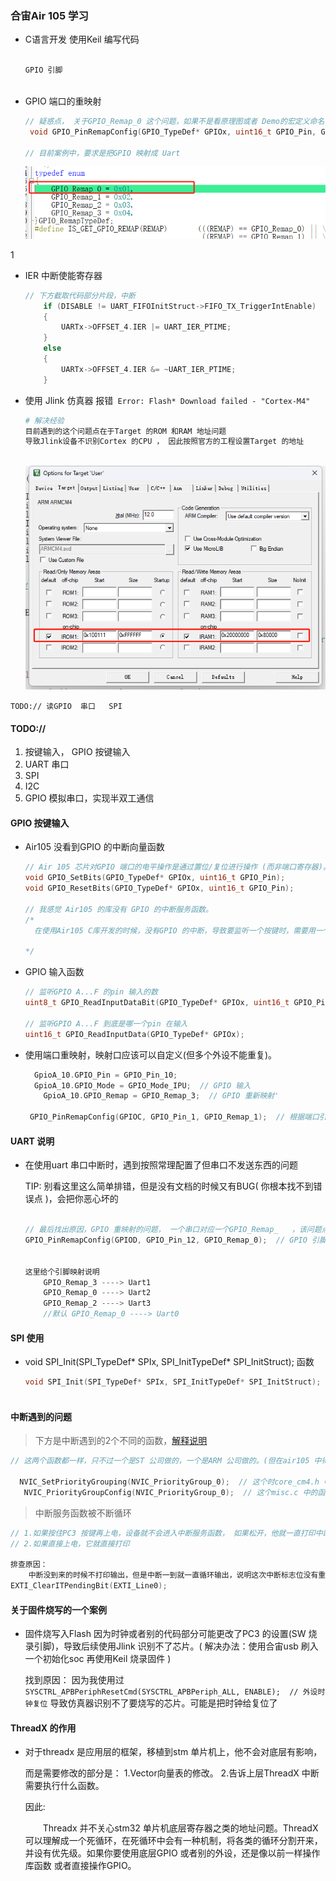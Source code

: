 ### 合宙Air 105 学习

- C语言开发 使用Keil 编写代码

  ```c 
  
  GPIO 引脚 
  
  
  
  ```

  





- GPIO 端口的重映射

  ```c
  // 疑惑点， 关于GPIO_Remap_0 这个问题，如果不是看原理图或者 Demo的宏定义命名，根本不知道它映射的什么端口
   void GPIO_PinRemapConfig(GPIO_TypeDef* GPIOx, uint16_t GPIO_Pin, GPIO_RemapTypeDef GPIO_Remap){} // 端口映射 map 映射对象为GPIO_Remap_0、1、2、3
  
  // 目前案例中，要求是把GPIO 映射成 Uart  
  
  
  ```

  

  ![image-20230625120202959](https://raw.githubusercontent.com/MR-liao-955/Notes/main/img/image-20230625120202959.png)

1



- IER 中断使能寄存器

  ```c
  // 下方截取代码部分片段，中断
      if (DISABLE != UART_FIFOInitStruct->FIFO_TX_TriggerIntEnable)
      {
          UARTx->OFFSET_4.IER |= UART_IER_PTIME;    
      }
      else
      {
          UARTx->OFFSET_4.IER &= ~UART_IER_PTIME;    
      }
  
  ```

  





- 使用 Jlink 仿真器 报错` Error: Flash* Download failed - "Cortex-M4"`

  ```bash
  # 解决经验 
  目前遇到的这个问题点在于Target 的ROM 和RAM 地址问题
  导致Jlink设备不识别Cortex 的CPU ， 因此按照官方的工程设置Target 的地址
  
  
  
  ```

  ![image-20230625171016230](https://raw.githubusercontent.com/MR-liao-955/Notes/main/img/image-20230625171016230.png)



`TODO:// 读GPIO  串口   SPI `

#### TODO://

1. 按键输入， GPIO 按键输入
2. UART 串口
3. SPI 
4. I2C
5. GPIO 模拟串口，实现半双工通信







#### GPIO 按键输入

- Air105 没看到GPIO 的中断向量函数

  ```c
  // Air 105 芯片对GPIO 端口的电平操作是通过置位/复位进行操作 (而非端口寄存器)。
  void GPIO_SetBits(GPIO_TypeDef* GPIOx, uint16_t GPIO_Pin);
  void GPIO_ResetBits(GPIO_TypeDef* GPIOx, uint16_t GPIO_Pin);
  
  // 我感觉 Air105 的库没有 GPIO 的中断服务函数。
  /*
  	在使用Air105 C库开发的时候，没有GPIO 的中断，导致要监听一个按键时，需要用一个循环不断扫描它。
  
  */
  
  
  ```



- GPIO 输入函数

  ```c
  // 监听GPIO A...F 的pin 输入的数
  uint8_t GPIO_ReadInputDataBit(GPIO_TypeDef* GPIOx, uint16_t GPIO_Pin); 
  
  // 监听GPIO A...F 到底是哪一个pin 在输入
  uint16_t GPIO_ReadInputData(GPIO_TypeDef* GPIOx);
  
  ```




- 使用端口重映射，映射口应该可以自定义(但多个外设不能重复)。

  ```C
  	GpioA_10.GPIO_Pin = GPIO_Pin_10; 
  	GpioA_10.GPIO_Mode = GPIO_Mode_IPU;  // GPIO 输入
      GpioA_10.GPIO_Remap = GPIO_Remap_3;  // GPIO 重新映射'
  
   GPIO_PinRemapConfig(GPIOC, GPIO_Pin_1, GPIO_Remap_1);  // 根据端口引脚来映射成uart 端口
  
  
  ```

  

#### UART 说明

- 在使用uart 串口中断时，遇到按照常理配置了但串口不发送东西的问题

  TIP: 别看这里这么简单排错，但是没有文档的时候又有BUG( 你根本找不到错误点 )，会把你恶心坏的
  
  ```c
  
  // 最后找出原因，GPIO 重映射的问题， 一个串口对应一个GPIO_Remap_   ，该问题点官方文档并未说明，且未说明Remap 应该映射的引脚。 最后还是自己试出来的。
  GPIO_PinRemapConfig(GPIOD, GPIO_Pin_12, GPIO_Remap_0);  // GPIO 引脚的映射
  
  
  这里给个引脚映射说明
      GPIO_Remap_3 ----> Uart1
      GPIO_Remap_0 ----> Uart2
      GPIO_Remap_2 ----> Uart3
      //默认 GPIO_Remap_0 ----> Uart0
  
  ```
  
  





#### SPI 使用

- void SPI_Init(SPI_TypeDef* SPIx, SPI_InitTypeDef* SPI_InitStruct); 函数

  ```c
  void SPI_Init(SPI_TypeDef* SPIx, SPI_InitTypeDef* SPI_InitStruct);
  
  
  
  ```






#### 中断遇到的问题

> 下方是中断遇到的2个不同的函数，[解释说明](https://github.com/bangkr/ELink407/blob/master/docs/1-chapter11-NVIC.markdown)

```c
// 这两个函数都一样，只不过一个是ST 公司做的，一个是ARM 公司做的。(但在air105 中得使用ST 公司的，也就是core_cm4.h 中的函数 )

  NVIC_SetPriorityGrouping(NVIC_PriorityGroup_0);  // 这个时core_cm4.h 中的函数  设置中断优先级分组方式
   NVIC_PriorityGroupConfig(NVIC_PriorityGroup_0);  // 这个misc.c 中的函数  设置中断优先级分组
```



> 中断服务函数被不断循环

```c
// 1.如果按住PC3 按键再上电，设备就不会进入中断服务函数， 如果松开，他就一直打印中断服务函数的东西。
// 2.如果直接上电，它就直接打印

排查原因：
    中断没到来的时候不打印输出，但是中断一到就一直循环输出，说明这次中断标志位没有重置，导致系统以为下次中断也到了。因此要在中断服务函数中添加如下的清除函数。
EXTI_ClearITPendingBit(EXTI_Line0);

```











#### 关于固件烧写的一个案例

- 固件烧写入Flash 因为时钟或者别的代码部分可能更改了PC3 的设置(SW 烧录引脚)，导致后续使用Jlink 识别不了芯片。( 解决办法：使用合宙usb 刷入一个初始化soc 再使用Keil 烧录固件 )

  找到原因： 因为我使用过`SYSCTRL_APBPeriphResetCmd(SYSCTRL_APBPeriph_ALL, ENABLE);  // 外设时钟复位`  导致仿真器识别不了要烧写的芯片。可能是把时钟给复位了











#### ThreadX 的作用

- 对于threadx 是应用层的框架，移植到stm 单片机上，他不会对底层有影响，

  而是需要修改的部分是：
  	1.Vector向量表的修改。
  	2.告诉上层ThreadX 中断需要执行什么函数。

  因此: 

  &emsp;&emsp;Threadx 并不关心stm32 单片机底层寄存器之类的地址问题。ThreadX 可以理解成一个死循环，在死循环中会有一种机制，将各类的循环分割开来，并设有优先级。如果你要使用底层GPIO 或者别的外设，还是像以前一样操作库函数 或者直接操作GPIO。



```bash




```







































